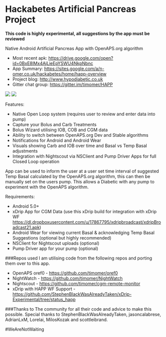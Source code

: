 # Hackabetes Artificial Pancreas Project
**This code is highly experimental, all suggestions by the app must be reviewed**

Native Android Artificial Pancreas App with OpenAPS.org algorithm

* Most recent apk: https://drive.google.com/open?id=0BxE8lMx4AjLieEpYSWU4NkpNbnc
* App Summary: https://sites.google.com/a/n-omer.co.uk/hackabetes/home/happ-overview
* Project blog: http://www.hypodiabetic.co.uk
* Gitter chat group: https://gitter.im/timomer/HAPP

![](https://github.com/timomer/HAPP/blob/master/HAPP_Front_Page.png)
![](https://github.com/timomer/HAPP/blob/master/HAPP_WF.png)



Features:
* Native Open Loop system (requires user to review and enter data into pump)
* Capture your Bolus and Carb Treatments
* Bolus Wizard utilising IOB, COB and CGM data
* Ability to switch between OpenAPS.org Dev and Stable algorithms
* Notifications for Android and Android Wear
* Visuals showing Carb and IOB over time and Basal vs Temp Basal adjustments
* Integration with Nightscout via NSClient and Pump Driver Apps for full Closed Loop operation

App can be used to inform the user at a user set time interval of suggested Temp Basal calculated by the OpenAPS.org algorithm, this can then be manually set on the users pump.
This allows a Diabetic with any pump to experiment with the OpenAPS algorithm.

Requirements:
* Android 5.0+
* xDrip App for CGM Data (use this xDrip build for integration with xDrip WF https://dl.dropboxusercontent.com/u/17867795/xdripbroadcast/xdripBroadcast21.apk)
* Android Wear for viewing current Basal & acknowledging Temp Basal Suggestions (optional but highly recommended)
* NSClient for Nightscout uploads (optional)
* Pump Driver app for your pump (optional)

###Repos used
I am utilising code from the following repos and porting them over to this app.
* OpenAPS oref0 - https://github.com/timomer/oref0
* NightWatch - https://github.com/timomer/NightWatch
* Nightscout - https://github.com/timomer/cgm-remote-monitor
* xDrip with HAPP WF Support - https://github.com/StephenBlackWasAlreadyTaken/xDrip-Experimental/tree/status_happ

###Thanks to
The community for all their code and advice to make this possible.
Special thanks to StephenBlackWasAlreadyTaken, jasoncalabrese, AdrianLxM, Lorelai, MilosKozak and scottleibrand.

#WeAreNotWaiting
